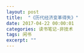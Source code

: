 ```yaml
---
layout: post
title:  "《历代经济变革得失》"
date: 2017-04-22 00:00:01
categories: 读书笔记-非技术
tags: 闲书
excerpt: ""
---
```

